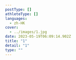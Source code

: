```yaml
---
postType: []
athleteType: []
languages:
  - zh-HK
cover:
  - ../images/1.jpg
date: 2023-05-19T06:09:14.902Z
title: "1"
detail: "1"
type: ""
---
```

